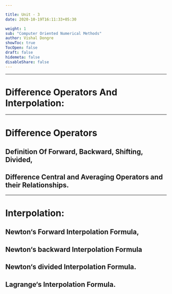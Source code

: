 ```yaml
---

title: Unit - 3
date: 2020-10-19T16:11:33+05:30

weight: 1
sub: "Computer Oriented Numerical Methods"
author: Vishal Dongre
showToc: true
TocOpen: false
draft: false
hidemeta: false
disableShare: false
---
```




---

# Difference Operators And Interpolation:

---

# Difference Operators

## Definition Of Forward, Backward, Shifting, Divided,

## Difference Central and Averaging Operators and their Relationships. 



---

# Interpolation:

## Newton‘s Forward Interpolation Formula, 

## Newton‘s backward Interpolation Formula 

## Newton‘s divided Interpolation Formula.

## Lagrange‘s Interpolation Formula.